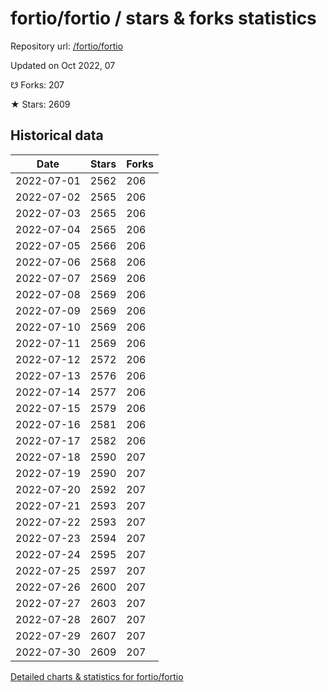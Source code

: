 # fortio/fortio / stars & forks statistics

Repository url: [/fortio/fortio](https://github.com/fortio/fortio)

Updated on Oct 2022, 07

☋ Forks: 207

★ Stars: 2609

## Historical data
| Date | Stars | Forks |
|------|-------|-------|
| 2022-07-01 | 2562 | 206 | 
| 2022-07-02 | 2565 | 206 | 
| 2022-07-03 | 2565 | 206 | 
| 2022-07-04 | 2565 | 206 | 
| 2022-07-05 | 2566 | 206 | 
| 2022-07-06 | 2568 | 206 | 
| 2022-07-07 | 2569 | 206 | 
| 2022-07-08 | 2569 | 206 | 
| 2022-07-09 | 2569 | 206 | 
| 2022-07-10 | 2569 | 206 | 
| 2022-07-11 | 2569 | 206 | 
| 2022-07-12 | 2572 | 206 | 
| 2022-07-13 | 2576 | 206 | 
| 2022-07-14 | 2577 | 206 | 
| 2022-07-15 | 2579 | 206 | 
| 2022-07-16 | 2581 | 206 | 
| 2022-07-17 | 2582 | 206 | 
| 2022-07-18 | 2590 | 207 | 
| 2022-07-19 | 2590 | 207 | 
| 2022-07-20 | 2592 | 207 | 
| 2022-07-21 | 2593 | 207 | 
| 2022-07-22 | 2593 | 207 | 
| 2022-07-23 | 2594 | 207 | 
| 2022-07-24 | 2595 | 207 | 
| 2022-07-25 | 2597 | 207 | 
| 2022-07-26 | 2600 | 207 | 
| 2022-07-27 | 2603 | 207 | 
| 2022-07-28 | 2607 | 207 | 
| 2022-07-29 | 2607 | 207 | 
| 2022-07-30 | 2609 | 207 | 


[Detailed charts & statistics for fortio/fortio](https://reviewgithub.com/rep/fortio/fortio)
